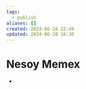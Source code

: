 ```yaml
---
tags:
  - publish
aliases: []
created: 2024-06-16 22:49
updated: 2024-06-28 16:30
---
```

# Nesoy Memex
- 
